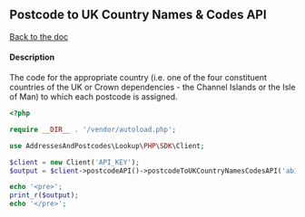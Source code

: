 ## Postcode to UK Country Names & Codes API

[Back to the doc](../README.md)

#### Description

The code for the appropriate country (i.e. one of the four constituent countries of the UK or Crown dependencies - the Channel Islands or the Isle of Man) to which each postcode is assigned.

```php
<?php

require __DIR__ . '/vendor/autoload.php';

use AddressesAndPostcodes\Lookup\PHP\SDK\Client;

$client = new Client('API_KEY');
$output = $client->postcodeAPI()->postcodeToUKCountryNamesCodesAPI('ab101ab');

echo '<pre>';
print_r($output);
echo '</pre>';
```